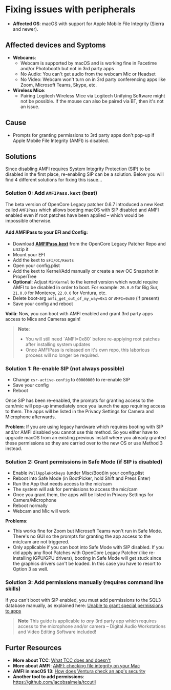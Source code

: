 # Fixing issues with peripherals

- **Affected OS**: macOS with support for Apple Mobile File Integrity (Sierra and newer).

## Affected devices and Syptoms
- **Webcams**:
	- Webcam is supported by macOS and is working fine in Facetime and/or Photobooth but not in 3rd party apps
	- No Audio: You can't get audio from the webcam Mic or Headset
	- No Video: Webcam won't turn on in 3rd party conferencing apps like Zoom, Microsoft Teams, Skype, etc. 
- **Wireless Mice**:
	- Pairing Logitech Wireless Mice via Logitech Unifying Software might not be possible. If the mouse can also be paired via BT, then it's not an issue.

## Cause
- Prompts for granting permissions to 3rd party apps don't pop-up if Apple Mobile File Integrity (AMFI) is disabled. 

## Solutions
Since disabling AMFI requires System Integrity Protection (SIP) to be disabled in the first place, re-enabling SIP can be a solution. Below you will find 4 different solutions for fixing this issue…

### Solution 0: Add `AMFIPass.kext` (best)
The beta version of OpenCore Legacy patcher 0.6.7 introduced a new Kext called `AMFIPass` which allows booting macOS with SIP disabled and AMFI enabled even if root patches have been applied – which would be impossible otherwise.

#### Add AMFIPass to your EFI and Config:
- Download [**AMFIPass.kext**](https://github.com/dortania/OpenCore-Legacy-Patcher/tree/sonoma-development/payloads/Kexts/Acidanthera) from the OpenCore Legacy Patcher Repo and unzip it
- Mount your EFI
- Add the kext to `EFI/OC/Kexts` 
- Open your config.plist
- Add the kext to Kernel/Add manually or create a new OC Snapshot in ProperTree
- **Optional**: Adjust `MinKernel` to the kernel version which would require AMFI to be disabled in order to boot. For example: `20.0.0` for Big Sur, `21.0.0` for Monterey, `22.0.0` for Ventura, etc.
- Delete boot-arg `amfi_get_out_of_my_way=0x1` or `AMFI=0x80` (if present)
- Save your config and reboot

**Voilà**: Now, you can boot with AMFI enabled and grant 3rd party apps access to Mics and Cameras again!

> **Note**: 
> <ul><li> You will still need `AMFI=0x80` before re-applying root patches after installing system updates
> <li> Once AMFIPass is released on it's own repo, this laborious process will no longer be required.

### Solution 1: Re-enable SIP (not always possible)

- Change `csr-active-config` to `00000000` to re-enable SIP
- Save your config
- Reboot

Once SIP has been re-enabled, the prompts for granting access to the cam/mic will pop-up immediately once you launch the app requiring access to them. The apps will be listed in the Privacy Settings for Camera and Microphone afterwards.

**Problem**: If you are using legacy hardware which requires booting with SIP and/or AMFI disabled you cannot use this method. So you either have to upgrade macOS from an existing previous install where you already granted these permissions so they are carried over to the new OS or use Method 3 instead.

### Solution 2: Grant permissions in Safe Mode (if SIP is disabled)

- Enable `PollAppleHotkeys` (under Misc/Boot)in your config.plist
- Reboot into Safe Mode (in BootPicker, hold Shift and Press Enter)
- Run the App that needs access to the mic/cam
- The system will ask for permissions to access the mic/cam
- Once you grant them, the apps will be listed in Privacy Settings for Camera/Microphone
- Reboot normally
- Webcam and Mic will work

**Problems**: 

- This works fine for Zoom but Microsoft Teams won't run in Safe Mode. There's no GUI so the prompts for granting the app access to the mic/cam are not triggered.
- Only applicable if you can boot into Safe Mode with SIP disabled. If you did apply any Root Patches with OpenCore Legacy Patcher (like re-installing iGPU/GPU drivers), booting in Safe Mode will get stuck since the graphics drivers can't be loaded. In this case you have to resort to Option 3 as well.

### Solution 3: Add permissions manually (requires command line skills)

If you can't boot with SIP enabled, you must add permissions to the SQL3 database manually, as explained here: [Unable to grant special permissions to apps](https://dortania.github.io/OpenCore-Legacy-Patcher/ACCEL.html#unable-to-grant-special-permissions-to-apps-ie-camera-access-to-zoom)

> **Note** This guide is applicable to *any* 3rd party app which requires access to the microphone and/or camera – Digital Audio Workstations and Video Editing Software included!

## Furter Resources

- **More about TCC**: [What TCC does and doesn't](https://eclecticlight.co/2023/02/10/privacy-what-tcc-does-and-doesnt)
- **More about AMFI**: [AMFI: checking file integrity on your Mac](https://eclecticlight.co/2018/12/29/amfi-checking-file-integrity-on-your-mac/)
- **AMFI in macOS 13**: [How does Ventura check an app's security](https://eclecticlight.co/2023/03/09/how-does-ventura-check-an-apps-security/)
- **Another tool to add permissions**: https://github.com/jacobsalmela/tccutil
